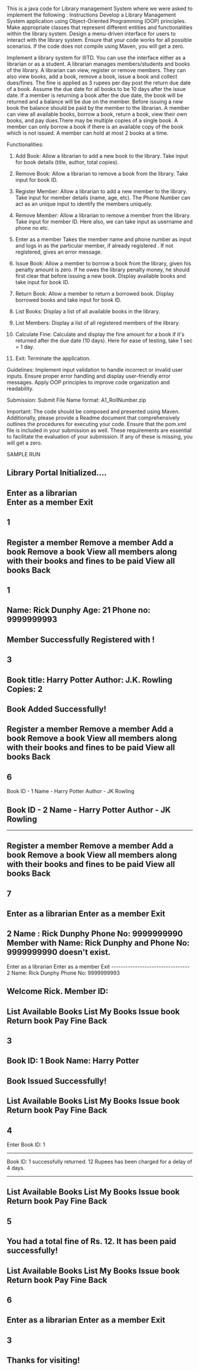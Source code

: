 This is a java code for Library management System where we were asked to implement the following :
Instructions
Develop a Library Management System application using Object-Oriented Programming (OOP) principles.
Make appropriate classes that represent different entities and functionalities within the library system.
Design a menu-driven interface for users to interact with the library system.
Ensure that your code works for all possible scenarios.
If the code does not compile using Maven, you will get a zero.

Implement a library system for IIITD. You can use the interface either as a librarian or as a student. A librarian manages members/students and books of the library. A librarian can view, register or remove members. They can also view books, add a book, remove a book, issue a book and collect dues/fines. The fine is applied as 3 rupees per day post the return due date of a book. Assume the due date for all books to be 10 days after the issue date. If a member is returning a book after the due date, the book will be returned and a balance will be due on the member. Before issuing a new book the balance should be paid by the member to the librarian. A member can view all available books, borrow a book, return a book, view their own books, and pay dues.There may be multiple copies of a single book. A member can only borrow a book if there is an available copy of the book which is not issued. A member can hold at most 2 books at a time. 

Functionalities:
1. Add Book:
   Allow a librarian to add a new book to the library.
   Take input for book details (title, author, total copies).

2. Remove Book:
Allow a librarian to remove a book from the library.
Take input for book ID.

3. Register Member:
Allow a librarian to add a new member to the library.
Take input for member details (name, age, etc). 
The Phone Number can act as an unique input to identify the members uniquely.

4. Remove Member:
    Allow a librarian to remove a member from the library.
   Take input for member ID. Here also, we can take input as username and phone no etc. 

5. Enter as a member 
Takes the member name and phone number as input and logs in as the particular member, if already registered . 
If not registered, gives an error message. 

6. Issue Book:
   Allow a member to borrow a book from the library, given his penalty amount is zero. If he owes the library penalty money, he should first clear that before issuing a new book. 
   Display available books and take input for book ID.

7. Return Book:
   Allow a member to return a borrowed book.
   Display borrowed books and take input for book ID.

8. List Books:
   Display a list of all available books in the library.

9. List Members:
   Display a list of all registered members of the library.

10. Calculate Fine:
    Calculate and display the fine amount for a book if it's returned after the due date (10 days). Here for ease of testing, take 1 sec = 1 day. 

11. Exit:
     Terminate the application.

Guidelines:
Implement input validation to handle incorrect or invalid user inputs.
Ensure proper error handling and display user-friendly error messages.
Apply OOP principles to improve code organization and readability.

Submission:
Submit File Name format: A1_RollNumber.zip

Important:
The code should be composed and presented using Maven. Additionally, please provide a Readme document that comprehensively outlines the procedures for executing your code. Ensure that the pom.xml file is included in your submission as well. These requirements are essential to facilitate the evaluation of your submission. If any of these is missing, you will get a zero. 

SAMPLE RUN 

Library Portal Initialized….
---------------------------------
Enter as a librarian	
Enter as a member
Exit
---------------------------------
1
---------------------------------
Register a member
Remove a member
Add a book
Remove a book
View all members along with their books and fines to be paid
View all books
Back
---------------------------------
1
---------------------------------
Name: Rick Dunphy
Age: 21
Phone no: 9999999993
---------------------------------
Member Successfully Registered with <Member ID>!
---------------------------------
3 
---------------------------------
Book title: Harry Potter 
Author: J.K. Rowling
Copies: 2
---------------------------------
Book Added Successfully!
---------------------------------
Register a member
Remove a member
Add a book
Remove a book
View all members along with their books and fines to be paid
View all books
Back
---------------------------------
6
---------------------------------
Book ID - 1
Name - Harry Potter
Author - JK Rowling
	
Book ID - 2
Name - Harry Potter
Author - JK Rowling
---------------------------------
---------------------------------
Register a member
Remove a member
Add a book
Remove a book
View all members along with their books and fines to be paid
View all books
Back
---------------------------------
7
---------------------------------
Enter as a librarian
Enter as a member
Exit
---------------------------------
2
Name : Rick Dunphy
Phone No: 9999999990
Member with Name: Rick Dunphy and Phone No: 9999999990 doesn't exist. 
---------------------------------
Enter as a librarian
Enter as a member
Exit
          ---------------------------------
2
Name: Rick Dunphy
Phone No: 9999999993

Welcome Rick. Member ID: <MemberID>
---------------------------------
List Available Books
List My Books
Issue book
Return book
Pay Fine
Back
---------------------------------
3
---------------------------------
Book ID: 1
Book Name: Harry Potter
---------------------------------
Book Issued Successfully!
---------------------------------
List Available Books
List My Books
Issue book
Return book
Pay Fine
Back
---------------------------------
4
---------------------------------
Enter Book ID: 1

---------------------------------
Book ID: 1 successfully returned. 12 Rupees has been charged for a delay of 4 days. 

---------------------------------
List Available Books
List My Books
Issue book
Return book
Pay Fine
Back
---------------------------------
5
---------------------------------
You had a total fine of Rs. 12. It has been paid successfully!
---------------------------------
List Available Books
List My Books
Issue book
Return book
Pay Fine
Back
---------------------------------
6
---------------------------------
Enter as a librarian
Enter as a member
Exit
---------------------------------
3
---------------------------------
Thanks for visiting!
---------------------------------
